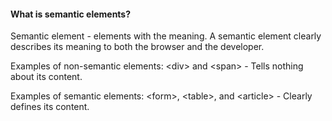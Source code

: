 #### What is semantic elements?

Semantic element - elements with the meaning. 
A semantic element clearly describes its meaning to both the browser and the developer.

Examples of non-semantic elements: &lt;div&gt; and &lt;span&gt; - Tells nothing about its content.

Examples of semantic elements: &lt;form&gt;, &lt;table&gt;, and &lt;article&gt; - Clearly defines its content.
